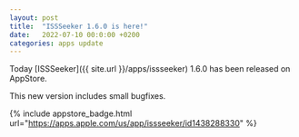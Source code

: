 ```yaml
---
layout: post
title:  "ISSSeeker 1.6.0 is here!"
date:   2022-07-10 00:0:00 +0200
categories: apps update
---
```


Today [ISSSeeker]({{ site.url }}/apps/issseeker) 1.6.0 has been released on AppStore.

This new version includes small bugfixes.

{% include appstore_badge.html url="https://apps.apple.com/us/app/issseeker/id1438288330" %}
